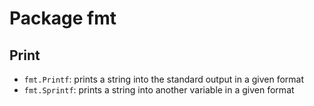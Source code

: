 # Package fmt
## Print
* `fmt.Printf`: prints a string into the standard output in a given format
* `fmt.Sprintf`: prints a string into another variable in a given format